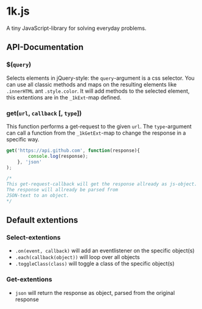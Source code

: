 # 1k.js
A tiny JavaScript-library for solving everyday problems.

## API-Documentation

### $(`query`)
Selects elements in jQuery-style: the `query`-argument is a css selector.
You can use all classic methods and maps on the resulting elements like `.innerHTML` ant `.style.color`. 
It will add methods to the selected element, this extentions are in the `_1kExt`-map defined.


### get(`url`, `callback` [, `type`])
This function performs a get-request to the given `url`.
The `type`-argument can call a function from the `_1kGetExt`-map to change the response in a specific way.
```Javascript
get('https://api.github.com', function(response){
        console.log(response);
    }, 'json'
);

/*
This get-request-callback will get the response allready as js-object.
The response will allready be parsed from
JSON-text to an object.
*/

```


## Default extentions
### Select-extentions
* `.on(event, callback)` will add an eventlistener on the specific object(s)
* `.each(callback(object))` will loop over all objects
* `.toggleClass(class)` will toggle a class of the specific object(s)


### Get-extentions
* `json` will return the response as object, parsed from the original response